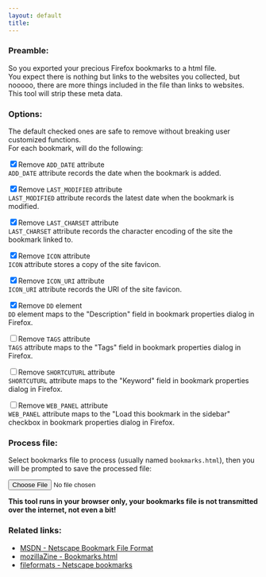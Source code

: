 ```yaml
---
layout: default
title:
---
```

<script async defer src="https://cdn.jsdelivr.net/npm/file-saver@2.0.5/dist/FileSaver.min.js" integrity="sha256-xoh0y6ov0WULfXcLMoaA6nZfszdgI8w2CEJ/3k8NBIE=" crossorigin="anonymous"></script>
<script async defer src="js/slim_bookmarks.js"></script>

### Preamble:
So you exported your precious Firefox bookmarks to a html file.<br>
You expect there is nothing but links to the websites you collected, but nooooo, there are more things included in the file than links to websites.<br>
This tool will strip these meta data.

### Options:
The default checked ones are safe to remove without breaking user customized functions.<br>
For each bookmark, will do the following:

<input type="checkbox" id="idAddDate" checked>Remove `ADD_DATE` attribute<br>
    `ADD_DATE` attribute records the date when the bookmark is added.

<input type="checkbox" id="idLastModified" checked>Remove `LAST_MODIFIED` attribute<br>
    `LAST_MODIFIED` attribute records the latest date when the bookmark is modified.

<input type="checkbox" id="idLastCharset" checked>Remove `LAST_CHARSET` attribute<br>
    `LAST_CHARSET` attribute records the character encoding of the site the bookmark linked to.

<input type="checkbox" id="idIcon" checked>Remove `ICON` attribute<br>
    `ICON` attribute stores a copy of the site favicon.

<input type="checkbox" id="idIconUri" checked>Remove `ICON_URI` attribute<br>
    `ICON_URI` attribute records the URI of the site favicon.

<input type="checkbox" id="idDd" checked>Remove `DD` element<br>
    `DD` element maps to the "Description" field in bookmark properties dialog in Firefox.

<input type="checkbox" id="idTags">Remove `TAGS` attribute<br>
    `TAGS` attribute maps to the "Tags" field in bookmark properties dialog in Firefox.

<input type="checkbox" id="idShortcutUrl">Remove `SHORTCUTURL` attribute<br>
    `SHORTCUTURL` attribute maps to the "Keyword" field in bookmark properties dialog in Firefox.

<input type="checkbox" id="idWebPanel">Remove `WEB_PANEL` attribute<br>
    `WEB_PANEL` attribute maps to the "Load this bookmark in the sidebar" checkbox in bookmark properties dialog in Firefox.

### Process file:
Select bookmarks file to process (usually named `bookmarks.html`), then you will be prompted to save the processed file:

<input type="file" accept=".html,.htm" id="idInputFiles">

**This tool runs in your browser only, your bookmarks file is not transmitted over the internet, not even a bit!**

### Related links:
* [MSDN - Netscape Bookmark File Format](https://msdn.microsoft.com/en-us/library/aa753582(v=vs.85).aspx)
* [mozillaZine - Bookmarks.html](https://kb.mozillazine.org/Bookmarks.html)
* [fileformats - Netscape bookmarks](http://fileformats.archiveteam.org/wiki/Netscape_bookmarks)
